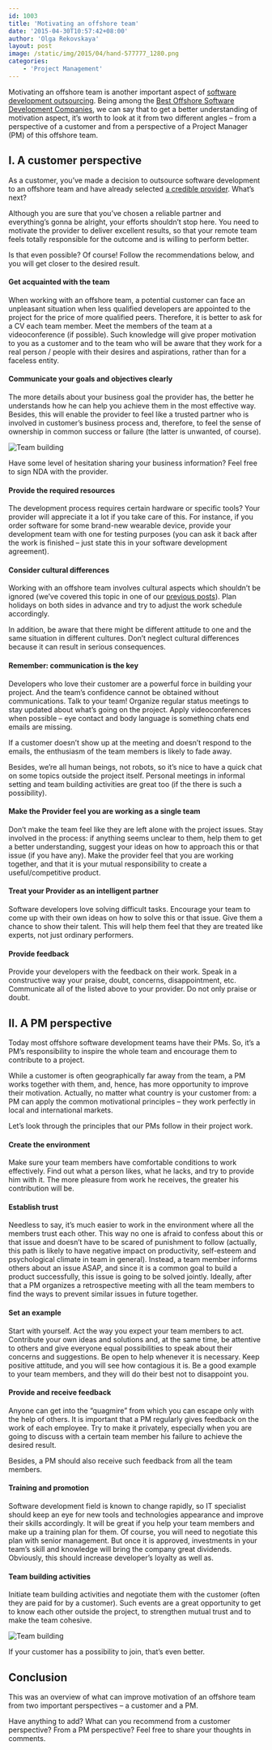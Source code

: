 ```yaml
---
id: 1003
title: 'Motivating an offshore team'
date: '2015-04-30T10:57:42+08:00'
author: 'Olga Rekovskaya'
layout: post
image: /static/img/2015/04/hand-577777_1280.png
categories:
    - 'Project Management'
---
```


Motivating an offshore team is another important aspect of [software development outsourcing](http://www.issart.com/en/materials/landing/id/1). Being among the [Best Offshore Software Development Companies](https://www.softwaredevelopmentcompany.co/offshore-software-development-companies/), we can say that to get a better understanding of motivation aspect, it’s worth to look at it from two different angles – from a perspective of a customer and from a perspective of a Project Manager (PM) of this offshore team.

## I. A customer perspective

As a customer, you’ve made a decision to outsource software development to an offshore team and have already selected [a credible provider](http://bit.ly/19zItb1). What’s next?

Although you are sure that you’ve chosen a reliable partner and everything’s gonna be alright, your efforts shouldn’t stop here. You need to motivate the provider to deliver excellent results, so that your remote team feels totally responsible for the outcome and is willing to perform better.

Is that even possible? Of course! Follow the recommendations below, and you will get closer to the desired result.

#### Get acquainted with the team

When working with an offshore team, a potential customer can face an unpleasant situation when less qualified developers are appointed to the project for the price of more qualified peers. Therefore, it is better to ask for a CV each team member. Meet the members of the team at a videoconference (if possible). Such knowledge will give proper motivation to you as a customer and to the team who will be aware that they work for a real person / people with their desires and aspirations, rather than for a faceless entity.

#### Communicate your goals and objectives clearly

The more details about your business goal the provider has, the better he understands how he can help you achieve them in the most effective way. Besides, this will enable the provider to feel like a trusted partner who is involved in customer’s business process and, therefore, to feel the sense of ownership in common success or failure (the latter is unwanted, of course).

![ Team building](/static/img/2015/04/7K0A0223.jpg)

Have some level of hesitation sharing your business information? Feel free to sign NDA with the provider.

#### Provide the required resources

The development process requires certain hardware or specific tools? Your provider will appreciate it a lot if you take care of this. For instance, if you order software for some brand-new wearable device, provide your development team with one for testing purposes (you can ask it back after the work is finished – just state this in your software development agreement).

#### Consider cultural differences

Working with an offshore team involves cultural aspects which shouldn’t be ignored (we’ve covered this topic in one of our [previous posts](http://www.issart.com/blog/what-challenges-do-software-development-companies-face-while-working-with-foreign-customers/)). Plan holidays on both sides in advance and try to adjust the work schedule accordingly.

In addition, be aware that there might be different attitude to one and the same situation in different cultures. Don’t neglect cultural differences because it can result in serious consequences.

#### Remember: communication is the key

Developers who love their customer are a powerful force in building your project. And the team’s confidence cannot be obtained without communications. Talk to your team! Organize regular status meetings to stay updated about what’s going on the project. Apply videoconferences when possible – eye contact and body language is something chats end emails are missing.

If a customer doesn’t show up at the meeting and doesn’t respond to the emails, the enthusiasm of the team members is likely to fade away.

Besides, we’re all human beings, not robots, so it’s nice to have a quick chat on some topics outside the project itself. Personal meetings in informal setting and team building activities are great too (if the there is such a possibility).

#### Make the Provider feel you are working as a single team

Don’t make the team feel like they are left alone with the project issues. Stay involved in the process: if anything seems unclear to them, help them to get a better understanding, suggest your ideas on how to approach this or that issue (if you have any). Make the provider feel that you are working together, and that it is your mutual responsibility to create a useful/competitive product.

#### Treat your Provider as an intelligent partner

Software developers love solving difficult tasks. Encourage your team to come up with their own ideas on how to solve this or that issue. Give them a chance to show their talent. This will help them feel that they are treated like experts, not just ordinary performers.

#### Provide feedback

Provide your developers with the feedback on their work. Speak in a constructive way your praise, doubt, concerns, disappointment, etc. Communicate all of the listed above to your provider. Do not only praise or doubt.

## II. A PM perspective

Today most offshore software development teams have their PMs. So, it’s a PM’s responsibility to inspire the whole team and encourage them to contribute to a project.

While a customer is often geographically far away from the team, a PM works together with them, and, hence, has more opportunity to improve their motivation. Actually, no matter what country is your customer from: a PM can apply the common motivational principles – they work perfectly in local and international markets.

Let’s look through the principles that our PMs follow in their project work.

#### Create the environment

Make sure your team members have comfortable conditions to work effectively. Find out what a person likes, what he lacks, and try to provide him with it. The more pleasure from work he receives, the greater his contribution will be.

#### Establish trust

Needless to say, it’s much easier to work in the environment where all the members trust each other. This way no one is afraid to confess about this or that issue and doesn’t have to be scared of punishment to follow (actually, this path is likely to have negative impact on productivity, self-esteem and psychological climate in team in general). Instead, a team member informs others about an issue ASAP, and since it is a common goal to build a product successfully, this issue is going to be solved jointly. Ideally, after that a PM organizes a retrospective meeting with all the team members to find the ways to prevent similar issues in future together.

#### Set an example

Start with yourself. Act the way you expect your team members to act. Contribute your own ideas and solutions and, at the same time, be attentive to others and give everyone equal possibilities to speak about their concerns and suggestions. Be open to help whenever it is necessary. Keep positive attitude, and you will see how contagious it is. Be a good example to your team members, and they will do their best not to disappoint you.

#### Provide and receive feedback

Anyone can get into the “quagmire” from which you can escape only with the help of others. It is important that a PM regularly gives feedback on the work of each employee. Try to make it privately, especially when you are going to discuss with a certain team member his failure to achieve the desired result.

Besides, a PM should also receive such feedback from all the team members.

#### Training and promotion

Software development field is known to change rapidly, so IT specialist should keep an eye for new tools and technologies appearance and improve their skills accordingly. It will be great if you help your team members and make up a training plan for them. Of course, you will need to negotiate this plan with senior management. But once it is approved, investments in your team’s skill and knowledge will bring the company great dividends. Obviously, this should increase developer’s loyalty as well as.

#### Team building activities

Initiate team building activities and negotiate them with the customer (often they are paid for by a customer). Such events are a great opportunity to get to know each other outside the project, to strengthen mutual trust and to make the team cohesive.

![ Team building](/static/img/2015/04/7K0A0597.jpg)

If your customer has a possibility to join, that’s even better.

## Conclusion

This was an overview of what can improve motivation of an offshore team from two important perspectives – a customer and a PM.

Have anything to add? What can you recommend from a customer perspective? From a PM perspective? Feel free to share your thoughts in comments.